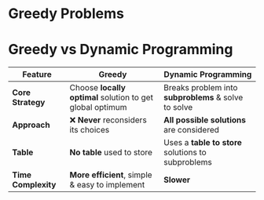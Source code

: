# Greedy Problems

# Greedy vs Dynamic Programming

| Feature | Greedy | Dynamic Programming |
|---|---|---|
| **Core Strategy** | Choose **locally optimal** solution to get global optimum | Breaks problem into **subproblems** & solve to solve |
| **Approach** | ❌ **Never** reconsiders its choices | **All possible solutions** are considered |
| **Table** | **No table** used to store | Uses a **table to store** solutions to subproblems |
| **Time Complexity** | **More efficient**, simple & easy to implement | **Slower** |